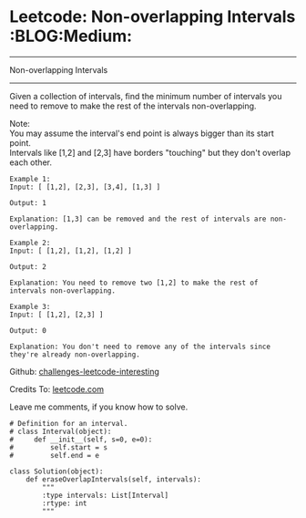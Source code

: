 # Leetcode: Non-overlapping Intervals     :BLOG:Medium:


---

Non-overlapping Intervals  

---

Given a collection of intervals, find the minimum number of intervals you need to remove to make the rest of the intervals non-overlapping.  

Note:  
You may assume the interval's end point is always bigger than its start point.  
Intervals like [1,2] and [2,3] have borders "touching" but they don't overlap each other.  

    Example 1:
    Input: [ [1,2], [2,3], [3,4], [1,3] ]
    
    Output: 1
    
    Explanation: [1,3] can be removed and the rest of intervals are non-overlapping.

    Example 2:
    Input: [ [1,2], [1,2], [1,2] ]
    
    Output: 2
    
    Explanation: You need to remove two [1,2] to make the rest of intervals non-overlapping.

    Example 3:
    Input: [ [1,2], [2,3] ]
    
    Output: 0
    
    Explanation: You don't need to remove any of the intervals since they're already non-overlapping.

Github: [challenges-leetcode-interesting](https://github.com/DennyZhang/challenges-leetcode-interesting/tree/master/non-overlapping-intervals)  

Credits To: [leetcode.com](https://leetcode.com/problems/non-overlapping-intervals/description/)  

Leave me comments, if you know how to solve.  

    # Definition for an interval.
    # class Interval(object):
    #     def __init__(self, s=0, e=0):
    #         self.start = s
    #         self.end = e
    
    class Solution(object):
        def eraseOverlapIntervals(self, intervals):
            """
            :type intervals: List[Interval]
            :rtype: int
            """